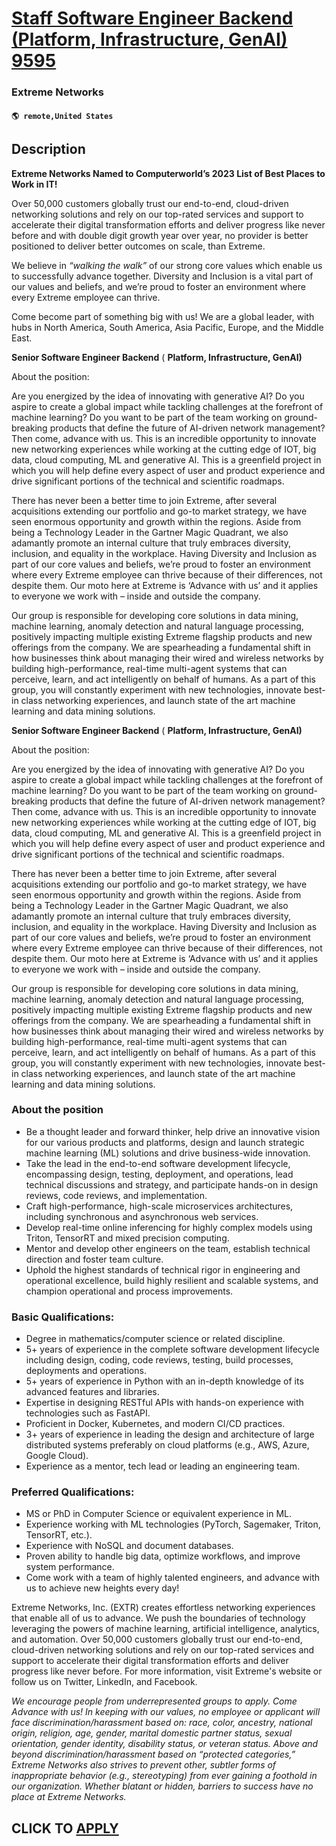# [Staff Software Engineer Backend (Platform, Infrastructure, GenAI) 9595](https://www.remotewlb.com/apply/staff-software-engineer-backend-platform-infrastructure-genai-9595)  
### Extreme Networks  
#### `🌎 remote,United States`  

## Description

 **Extreme Networks Named to Computerworld’s 2023 List of Best Places to Work in IT!**

Over 50,000 customers globally trust our end-to-end, cloud-driven networking solutions and rely on our top-rated services and support to accelerate their digital transformation efforts and deliver progress like never before and with double digit growth year over year, no provider is better positioned to deliver better outcomes on scale, than Extreme.

We believe in _“walking the walk”_ of our strong core values which enable us to successfully advance together. Diversity and Inclusion is a vital part of our values and beliefs, and we’re proud to foster an environment where every Extreme employee can thrive.

Come become part of something big with us! We are a global leader, with hubs in North America, South America, Asia Pacific, Europe, and the Middle East.

  

 **Senior Software Engineer Backend** ( **Platform, Infrastructure, GenAI)**

  

About the position:

  

Are you energized by the idea of innovating with generative AI? Do you aspire to create a global impact while tackling challenges at the forefront of machine learning? Do you want to be part of the team working on ground-breaking products that define the future of AI-driven network management? Then come, advance with us. This is an incredible opportunity to innovate new networking experiences while working at the cutting edge of IOT, big data, cloud computing, ML and generative AI. This is a greenfield project in which you will help define every aspect of user and product experience and drive significant portions of the technical and scientific roadmaps.

  

There has never been a better time to join Extreme, after several acquisitions extending our portfolio and go-to market strategy, we have seen enormous opportunity and growth within the regions. Aside from being a Technology Leader in the Gartner Magic Quadrant, we also adamantly promote an internal culture that truly embraces diversity, inclusion, and equality in the workplace. Having Diversity and Inclusion as part of our core values and beliefs, we’re proud to foster an environment where every Extreme employee can thrive because of their differences, not despite them. Our moto here at Extreme is ‘Advance with us’ and it applies to everyone we work with – inside and outside the company.

  

Our group is responsible for developing core solutions in data mining, machine learning, anomaly detection and natural language processing, positively impacting multiple existing Extreme flagship products and new offerings from the company. We are spearheading a fundamental shift in how businesses think about managing their wired and wireless networks by building high-performance, real-time multi-agent systems that can perceive, learn, and act intelligently on behalf of humans. As a part of this group, you will constantly experiment with new technologies, innovate best-in class networking experiences, and launch state of the art machine learning and data mining solutions.

  

 **Senior Software Engineer Backend** ( **Platform, Infrastructure, GenAI)**

  

About the position:

  

Are you energized by the idea of innovating with generative AI? Do you aspire to create a global impact while tackling challenges at the forefront of machine learning? Do you want to be part of the team working on ground-breaking products that define the future of AI-driven network management? Then come, advance with us. This is an incredible opportunity to innovate new networking experiences while working at the cutting edge of IOT, big data, cloud computing, ML and generative AI. This is a greenfield project in which you will help define every aspect of user and product experience and drive significant portions of the technical and scientific roadmaps.

  

There has never been a better time to join Extreme, after several acquisitions extending our portfolio and go-to market strategy, we have seen enormous opportunity and growth within the regions. Aside from being a Technology Leader in the Gartner Magic Quadrant, we also adamantly promote an internal culture that truly embraces diversity, inclusion, and equality in the workplace. Having Diversity and Inclusion as part of our core values and beliefs, we’re proud to foster an environment where every Extreme employee can thrive because of their differences, not despite them. Our moto here at Extreme is ‘Advance with us’ and it applies to everyone we work with – inside and outside the company.

  

Our group is responsible for developing core solutions in data mining, machine learning, anomaly detection and natural language processing, positively impacting multiple existing Extreme flagship products and new offerings from the company. We are spearheading a fundamental shift in how businesses think about managing their wired and wireless networks by building high-performance, real-time multi-agent systems that can perceive, learn, and act intelligently on behalf of humans. As a part of this group, you will constantly experiment with new technologies, innovate best-in class networking experiences, and launch state of the art machine learning and data mining solutions.

  

### About the position

* Be a thought leader and forward thinker, help drive an innovative vision for our various products and platforms, design and launch strategic machine learning (ML) solutions and drive business-wide innovation.
* Take the lead in the end-to-end software development lifecycle, encompassing design, testing, deployment, and operations, lead technical discussions and strategy, and participate hands-on in design reviews, code reviews, and implementation.
* Craft high-performance, high-scale microservices architectures, including synchronous and asynchronous web services. 
* Develop real-time online inferencing for highly complex models using Triton, TensorRT and mixed precision computing. 
* Mentor and develop other engineers on the team, establish technical direction and foster team culture.
* Uphold the highest standards of technical rigor in engineering and operational excellence, build highly resilient and scalable systems, and champion operational and process improvements.

  

### Basic Qualifications:

* Degree in mathematics/computer science or related discipline.
* 5+ years of experience in the complete software development lifecycle including design, coding, code reviews, testing, build processes, deployments and operations. 
* 5+ years of experience in Python with an in-depth knowledge of its advanced features and libraries. 
* Expertise in designing RESTful APIs with hands-on experience with technologies such as FastAPI. 
* Proficient in Docker, Kubernetes, and modern CI/CD practices. 
* 3+ years of experience in leading the design and architecture of large distributed systems preferably on cloud platforms (e.g., AWS, Azure, Google Cloud). 
* Experience as a mentor, tech lead or leading an engineering team.

  

### Preferred Qualifications:

* MS or PhD in Computer Science or equivalent experience in ML.
* Experience working with ML technologies (PyTorch, Sagemaker, Triton, TensorRT, etc.).
* Experience with NoSQL and document databases. 
* Proven ability to handle big data, optimize workflows, and improve system performance. 
* Come work with a team of highly talented engineers, and advance with us to achieve new heights every day!

  

Extreme Networks, Inc. (EXTR) creates effortless networking experiences that enable all of us to advance. We push the boundaries of technology leveraging the powers of machine learning, artificial intelligence, analytics, and automation. Over 50,000 customers globally trust our end-to-end, cloud-driven networking solutions and rely on our top-rated services and support to accelerate their digital transformation efforts and deliver progress like never before. For more information, visit Extreme's website or follow us on Twitter, LinkedIn, and Facebook.

  

 _We encourage people from underrepresented groups to apply. Come Advance with us! In keeping with our values, no employee or applicant will face discrimination/harassment based on: race, color, ancestry, national origin, religion, age, gender, marital domestic partner status, sexual orientation, gender identity, disability status, or veteran status. Above and beyond discrimination/harassment based on “protected categories,” Extreme Networks also strives to prevent other, subtler forms of inappropriate behavior (e.g., stereotyping) from ever gaining a foothold in our organization. Whether blatant or hidden, barriers to success have no place at Extreme Networks._

  
## CLICK TO [APPLY](https://www.remotewlb.com/apply/staff-software-engineer-backend-platform-infrastructure-genai-9595)

